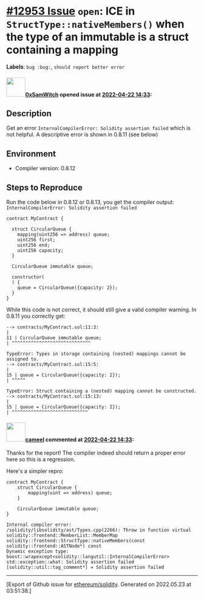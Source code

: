 # [\#12953 Issue](https://github.com/ethereum/solidity/issues/12953) `open`: ICE in `StructType::nativeMembers()` when the type of an immutable is a struct containing a mapping
**Labels**: `bug :bug:`, `should report better error`


#### <img src="https://avatars.githubusercontent.com/u/84033732?u=2b0f8a6214589dfcb9751888d4ebb2bda02f9221&v=4" width="50">[0xSamWitch](https://github.com/0xSamWitch) opened issue at [2022-04-22 14:33](https://github.com/ethereum/solidity/issues/12953):

## Description
Get an error `InternalCompilerError: Solidity assertion failed` which is not helpful. A descriptive error is shown in 0.8.11 (see below)

## Environment

- Compiler version: 0.8.12

## Steps to Reproduce
Run the code below in 0.8.12 or 0.8.13, you get the compiler output:
`InternalCompilerError: Solidity assertion failed`

```solidity
contract MyContract {
    
  struct CircularQueue {
    mapping(uint256 => address) queue;
    uint256 first;
    uint256 end;
    uint256 capacity;
  }

  CircularQueue immutable queue;

  constructor(
  ) {
    queue = CircularQueue({capacity: 2});
  }
}
```

While this code is not correct, it should still give a valid compiler warning. In 0.8.11 you correctly get:
```TypeError: Immutable variables cannot have a non-value type.
--> contracts/MyContract.sol:11:3:
|
11 | CircularQueue immutable queue;
| ^^^^^^^^^^^^^^^^^^^^^^^^^^^^^

TypeError: Types in storage containing (nested) mappings cannot be assigned to.
--> contracts/MyContract.sol:15:5:
|
15 | queue = CircularQueue({capacity: 2});
| ^^^^^

TypeError: Struct containing a (nested) mapping cannot be constructed.
--> contracts/MyContract.sol:15:13:
|
15 | queue = CircularQueue({capacity: 2});
| ^^^^^^^^^^^^^^^^^^^^^^^^^^^^
```

#### <img src="https://avatars.githubusercontent.com/u/137030?v=4" width="50">[cameel](https://github.com/cameel) commented at [2022-04-22 14:33](https://github.com/ethereum/solidity/issues/12953#issuecomment-1108955394):

Thanks for the report! The compiler indeed should return a proper error here so this is a regression.

Here's a simpler repro:
```solidity
contract MyContract {
    struct CircularQueue {
        mapping(uint => address) queue;
    }

    CircularQueue immutable queue;
}
```
```
Internal compiler error:
/solidity/libsolidity/ast/Types.cpp(2266): Throw in function virtual solidity::frontend::MemberList::MemberMap solidity::frontend::StructType::nativeMembers(const solidity::frontend::ASTNode*) const
Dynamic exception type: boost::wrapexcept<solidity::langutil::InternalCompilerError>
std::exception::what: Solidity assertion failed
[solidity::util::tag_comment*] = Solidity assertion failed
```


-------------------------------------------------------------------------------



[Export of Github issue for [ethereum/solidity](https://github.com/ethereum/solidity). Generated on 2022.05.23 at 03:51:38.]
